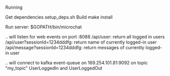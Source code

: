 Running

Get dependencies
    setup_deps.sh
Build
    make install
    
Run server:
    $GOPATH/bin/microchat

.. will listen for web events on port :8088
/api/user: return all logged in users
/api/user?sessionId=1234dddfg: return name of currently logged-in user
/api/message?sessionId=1234dddfg: return messages of currently logged-in user

.. will connect to kafka event-queue on 169.254.101.81:9092 on topic "my_topic"
    UserLoggedIn and UserLoggedOut 
